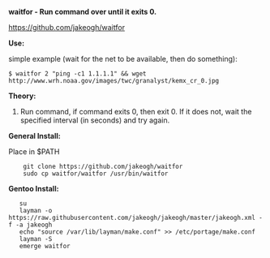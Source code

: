 **waitfor - Run command over until it exits 0.**

https://github.com/jakeogh/waitfor

**Use:**

simple example (wait for the net to be available, then do something):
```
$ waitfor 2 "ping -c1 1.1.1.1" && wget http://www.wrh.noaa.gov/images/twc/granalyst/kemx_cr_0.jpg
```

**Theory:**

 1. Run command, if command exits 0, then exit 0. If it does not, wait the specified interval (in seconds) and try again.

**General Install:**

Place in $PATH

```
    git clone https://github.com/jakeogh/waitfor
    sudo cp waitfor/waitfor /usr/bin/waitfor
```

**Gentoo Install:**
```
   su
   layman -o https://raw.githubusercontent.com/jakeogh/jakeogh/master/jakeogh.xml -f -a jakeogh
   echo "source /var/lib/layman/make.conf" >> /etc/portage/make.conf
   layman -S
   emerge waitfor
```


